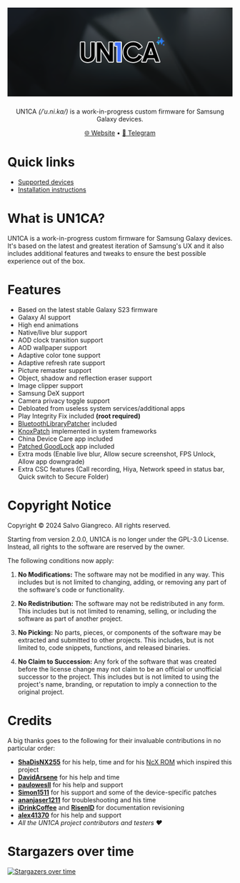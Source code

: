 <h1 align="center">
  <img loading="lazy" src="readme-res/banner.png"/>
</h1>
<p align="center">UN1CA <i>(/ˈu.ni.ka/)</i> is a work-in-progress custom firmware for Samsung Galaxy devices.</p>

<p align="center">
  <a href="https://unica.mesalabs.io">🌐 Website</a>
  •
  <a href="https://t.me/unicarom">💬 Telegram</a>
</p>

# Quick links
- [Supported devices](https://unica.mesalabs.io/devices)
- [Installation instructions](https://unica.mesalabs.io/guide)

# What is UN1CA?
UN1CA is a work-in-progress custom firmware for Samsung Galaxy devices. It's based on the latest and greatest iteration of Samsung's UX and it also includes additional features and tweaks to ensure the best possible experience out of the box.

# Features
- Based on the latest stable Galaxy S23 firmware
- Galaxy AI support
- High end animations
- Native/live blur support
- AOD clock transition support
- AOD wallpaper support
- Adaptive color tone support
- Adaptive refresh rate support
- Picture remaster support
- Object, shadow and reflection eraser support
- Image clipper support
- Samsung DeX support
- Camera privacy toggle support
- Debloated from useless system services/additional apps
- Play Integrity Fix included **(root required)**
- [BluetoothLibraryPatcher](https://github.com/3arthur6/BluetoothLibraryPatcher) included
- [KnoxPatch](https://github.com/BlackMesa123/KnoxPatch) implemented in system frameworks
- China Device Care app included
- [Patched GoodLock](https://github.com/corsicanu/goodlock_dump) app included
- Extra mods (Enable live blur, Allow secure screenshot, FPS Unlock, Allow app downgrade)
- Extra CSC features (Call recording, Hiya, Network speed in status bar, Quick switch to Secure Folder)

# Copyright Notice

Copyright © 2024 Salvo Giangreco. All rights reserved.

Starting from version 2.0.0, UN1CA is no longer under the GPL-3.0 License. Instead, all rights to the software are reserved by the owner.

The following conditions now apply:

1. **No Modifications:** The software may not be modified in any way. This includes but is not limited to changing, adding, or removing any part of the software's code or functionality.

2. **No Redistribution:** The software may not be redistributed in any form. This includes but is not limited to renaming, selling, or including the software as part of another project.

3. **No Picking:** No parts, pieces, or components of the software may be extracted and submitted to other projects. This includes, but is not limited to, code snippets, functions, and released binaries.

4. **No Claim to Succession:** Any fork of the software that was created before the license change may not claim to be an official or unofficial successor to the project. This includes but is not limited to using the project's name, branding, or reputation to imply a connection to the original project.

# Credits
A big thanks goes to the following for their invaluable contributions in no particular order:
- **[ShaDisNX255](https://github.com/ShaDisNX255)** for his help, time and for his [NcX ROM](https://github.com/ShaDisNX255/NcX_Stock) which inspired this project
- **[DavidArsene](https://github.com/DavidArsene)** for his help and time
- **[paulowesll](https://github.com/paulowesll)** for his help and support
- **[Simon1511](https://github.com/Simon1511)** for his support and some of the device-specific patches
- **[ananjaser1211](https://github.com/ananjaser1211)** for troubleshooting and his time
- **[iDrinkCoffee](https://github.com/iDrinkCoffee-TG)** and **[RisenID](https://github.com/RisenID)** for documentation revisioning
- **[alex41370](https://github.com/alex41370)** for his help and support
- *All the UN1CA project contributors and testers ❤️*

# Stargazers over time
[![Stargazers over time](https://starchart.cc/BlackMesa123/UN1CA.svg)](https://starchart.cc/BlackMesa123/UN1CA)
